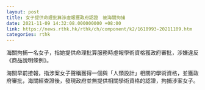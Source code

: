 ```yaml
---
layout: post
title: 女子提供命理批算涉虛報獲政府認證　被海關拘捕
date: 2021-11-09 14:32:08.000000000 +08:00
link: https://news.rthk.hk/rthk/ch/component/k2/1618993-20211109.htm
categories: rthk
---
```


海關拘捕一名女子，指她提供命理批算服務時虛報學術資格獲政府審批，涉嫌違反《商品說明條例》。

海關早前接報，指涉案女子聲稱獲得一個與「人類設計」相關的學術資格，並獲政府審批，海關經查證後，發現政府並無提供相關學術資格的認證，拘捕涉案女子。
